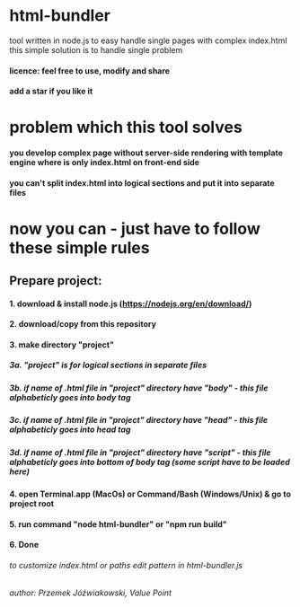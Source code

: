 # html-bundler
tool written in node.js to easy handle single pages with complex index.html
this simple solution is to handle single problem

#### licence: feel free to use, modify and share
#### add a star if you like it

# problem which this tool solves
#### you develop complex page without server-side rendering with template engine where is only index.html on front-end side
#### you can't split index.html into logical sections and put it into separate files

# now you can - just have to follow these simple rules

## Prepare project:
#### 1. download & install node.js (https://nodejs.org/en/download/)
#### 2. download/copy from this repository
#### 3. make directory "project"
##### 3a. "project" is for logical sections in separate files
##### 3b. if name of .html file in "project" directory have "body" - this file alphabeticly goes into body tag
##### 3c. if name of .html file in "project" directory have "head" - this file alphabeticly goes into head tag
##### 3d. if name of .html file in "project" directory have "script" - this file alphabeticly goes into bottom of body tag (some script have to be loaded here)
#### 4. open Terminal.app (MacOs) or Command/Bash (Windows/Unix) & go to project root
#### 5. run command "node html-bundler" or "npm run build"
#### 6. Done

###### to customize index.html or paths edit pattern in html-bundler.js
###### author: Przemek Jóźwiakowski, Value Point


